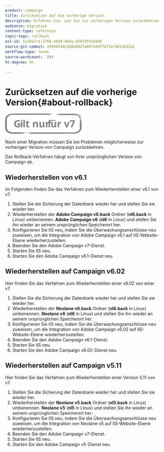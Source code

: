 ```yaml
---
product: campaign
title: Zurücksetzen auf die vorherige Version
description: Erfahren Sie, wie Sie zur vorherigen Version zurückkehren.
audience: migration
content-type: reference
topic-tags: rollback
exl-id: 5120a7c4-3760-48d9-94da-d587d333e8d8
source-git-commit: 20509f44c5b8e0827a09f44dffdf2ec9d11652a1
workflow-type: tm+mt
source-wordcount: '291'
ht-degree: 0%

---
```


# Zurücksetzen auf die vorherige Version{#about-rollback}

![](../../assets/v7-only.svg)

Nach einer Migration müssen Sie bei Problemen möglicherweise zur vorherigen Version von Campaign zurückkehren.

Das Rollback-Verfahren hängt von Ihrer ursprünglichen Version von Campaign ab.

## Wiederherstellen von v6.1

Im Folgenden finden Sie das Verfahren zum Wiederherstellen einer v6.1 von v7.

1. Stellen Sie die Sicherung der Datenbank wieder her und stellen Sie sie wieder her.
1. Wiederherstellen der **Adobe Campaign v6.back** Ordner (**nl6.back** in Linux) umbenennen. **Adobe Campaign v6** (**nl6** in Linux) und stellen Sie ihn wieder an seinem ursprünglichen Speicherort her.
1. Konfigurieren Sie IIS neu, indem Sie die Überwachungsanschlüsse neu zuweisen, um die Integration von Adobe Campaign v6.1 auf IIS-Website-Ebene wiederherzustellen.
1. Beenden Sie den Adobe Campaign v7-Dienst.
1. Starten Sie IIS neu.
1. Starten Sie den Adobe Campaign v6.1-Dienst neu.

## Wiederherstellen auf Campaign v6.02

Hier finden Sie das Verfahren zum Wiederherstellen einer v6.02 von einer v7.

1. Stellen Sie die Sicherung der Datenbank wieder her und stellen Sie sie wieder her.
1. Wiederherstellen der **Neolane v6.back** Ordner (**nl6.back** in Linux) umbenennen. **Neolane v6** (**nl6** in Linux) und stellen Sie ihn wieder an seinem ursprünglichen Speicherort her.
1. Konfigurieren Sie IIS neu, indem Sie die Überwachungsanschlüsse neu zuweisen, um die Integration von Adobe Campaign v6.02 auf IIS-Website-Ebene wiederherzustellen.
1. Beenden Sie den Adobe Campaign v6.1-Dienst.
1. Starten Sie IIS neu.
1. Starten Sie den Adobe Campaign v6.02-Dienst neu.

## Wiederherstellen auf Campaign v5.11

Hier finden Sie das Verfahren zum Wiederherstellen einer Version 5.11 von v7.

1. Stellen Sie die Sicherung der Datenbank wieder her und stellen Sie sie wieder her.
1. Wiederherstellen der **Neolane v5.back** Ordner (**nl5.back** in Linux) umbenennen. **Neolane v5** (**nl5** in Linux) und stellen Sie ihn wieder an seinem ursprünglichen Speicherort her.
1. Konfigurieren Sie IIS neu, indem Sie die Überwachungsanschlüsse neu zuweisen, um die Integration von Neolane v5 auf IIS-Website-Ebene wiederherzustellen.
1. Beenden Sie den Adobe Campaign v7-Dienst.
1. Starten Sie IIS neu.
1. Starten Sie den Adobe Campaign v5-Dienst neu.
